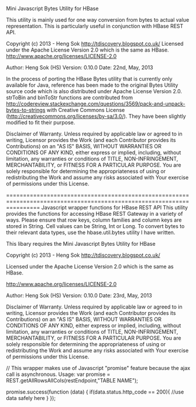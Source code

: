   Mini Javascript Bytes Utility for HBase 
  
  This utility is mainly used for one way conversion from bytes to actual value representation. This is
  particularly useful in conjunction with HBase REST API.
 
 
  Copyright (c) 2013 - Heng Sok http://tdiscovery.blogspot.co.uk/
  Licensed under the Apache License Version 2.0 which is the same as HBase.
  http://www.apache.org/licenses/LICENSE-2.0
 
  Author: Heng Sok (HS)
  Version: 0.10.0
  Date: 22nd, May, 2013
 
  In the process of porting the HBase Bytes utility that is currently only available for Java, reference 
  has been made to the original Bytes Utility source code which is also distributed under Apache License
  Version 2.0. strToBin and binToStr functions are contributed from 
  http://codereview.stackexchange.com/questions/3569/pack-and-unpack-bytes-to-strings 
  with Creative Commons License (http://creativecommons.org/licenses/by-sa/3.0/). They have been slightly
  modified to fit their purpose.
 
  Disclaimer of Warranty. Unless required by applicable law or agreed to in writing, Licensor provides 
  the Work (and each Contributor provides its Contributions) on an "AS IS" BASIS, WITHOUT WARRANTIES OR 
  CONDITIONS OF ANY KIND, either express or implied, including, without limitation, any warranties or 
  conditions of TITLE, NON-INFRINGEMENT, MERCHANTABILITY, or FITNESS FOR A PARTICULAR PURPOSE. You are 
  solely responsible for determining the appropriateness of using or redistributing the Work and assume 
  any risks associated with Your exercise of permissions under this License.
 

======================================================================================================================
  Javascript wrapper functions for HBase REST API
  This utility provides the functions for accessing HBase REST Gateway in a variety of ways.
  Please ensure that row keys, column families and column keys are stored in String.
  Cell values can be String, Int or Long. To convert bytes to their relevant data types,
  use the hbase.util.bytes utility I have written.
 
  This libary requires the Mini Javascript Bytes Utility for HBase
  
  Copyright (c) 2013 - Heng Sok http://tdiscovery.blogspot.co.uk/
  
  Licensed under the Apache License Version 2.0 which is the same as HBase. 
  
  http://www.apache.org/licenses/LICENSE-2.0
 
  Author: Heng Sok (HS)
  Version: 0.10.0
  Date: 23rd, May, 2013
 
  Disclaimer of Warranty. Unless required by applicable law or agreed to in writing, Licensor provides 
  the Work (and each Contributor provides its Contributions) on an "AS IS" BASIS, WITHOUT WARRANTIES OR 
  CONDITIONS OF ANY KIND, either express or implied, including, without limitation, any warranties or 
  conditions of TITLE, NON-INFRINGEMENT, MERCHANTABILITY, or FITNESS FOR A PARTICULAR PURPOSE. You are 
  solely responsible for determining the appropriateness of using or redistributing the Work and assume 
  any risks associated with Your exercise of permissions under this License.
 


// This wrapper makes use of Javascript "promise" feature because the ajax call is asynchronous.
Usage:
var promise = REST.getAllRowsAllCols(restEndpoint,"TABLE NAME");

promise.success(function (data) {
	if(data.status.http_code == 200){
		//use data safely here
	}
});



